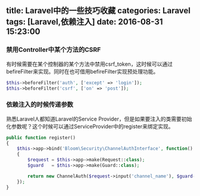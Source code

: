 title: Laravel中的一些技巧收藏
categories: Laravel
tags: [Laravel,依赖注入]
date: 2016-08-31 15:23:00
---


### 禁用Controller中某个方法的CSRF
有时候需要在某个控制器的某个方法中禁用csrf_token，这时候可以通过befireFilter来实现。同时在也可借用befireFilter实现预处理功能。
```php
$this->beforeFilter('auth', ['except' => 'login']);
$this->beforeFilter('csrf', ['on' => 'post']);
```
<!-- more -->
### 依赖注入的时候传递参数
熟悉Laravel人都知道Laravel的Service Provider，但是如果要注入的类需要初始化参数呢？这个时候可以通过ServiceProvider中的register来绑定实现。
```php
public function register()
{
    $this->app->bind('Bloom\Security\ChannelAuthInterface', function()
    {
        $request = $this->app->make(Request::class);
        $guard   = $this->app->make(Guard::class);

        return new ChannelAuth($request->input('channel_name'), $guard->user());
    });
}
```